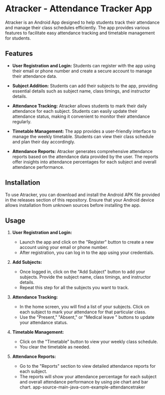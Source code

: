 # Atracker - Attendance Tracker App

Atracker is an Android App designed to help students track their attendance and manage their class schedules efficiently. The app provides various features to facilitate easy attendance tracking and timetable management for students.

## Features

- **User Registration and Login:** Students can register with the app using their email or phone number and create a secure account to manage their attendance data.

- **Subject Addition:** Students can add their subjects to the app, providing essential details such as subject name, class timings, and instructor details.

- **Attendance Tracking:** Atracker allows students to mark their daily attendance for each subject. Students can easily update their attendance status, making it convenient to monitor their attendance regularly.

- **Timetable Management:** The app provides a user-friendly interface to manage the weekly timetable. Students can view their class schedule and plan their day accordingly.

- **Attendance Reports:** Atracker generates comprehensive attendance reports based on the attendance data provided by the user. The reports offer insights into attendance percentages for each subject and overall attendance performance.

## Installation

To use Atracker, you can download and install the Android APK file provided in the releases section of this repository. Ensure that your Android device allows installation from unknown sources before installing the app.

## Usage

1. **User Registration and Login:**
   - Launch the app and click on the "Register" button to create a new account using your email or phone number.
   - After registration, you can log in to the app using your credentials.

2. **Add Subjects:**
   - Once logged in, click on the "Add Subject" button to add your subjects. Provide the subject name, class timings, and instructor details.
   - Repeat this step for all the subjects you want to track.

3. **Attendance Tracking:**
   - In the home screen, you will find a list of your subjects. Click on each subject to mark your attendance for that particular class.
   - Use the "Present," "Absent," or "Medical leave " buttons to update your attendance status.

4. **Timetable Management:**
   - Click on the "Timetable" button to view your weekly class schedule.
   - You clear  the timetable as needed.

5. **Attendance Reports:**
   - Go to the "Reports" section to view detailed attendance reports for each subject.
   - The reports will show your attendance percentage for each subject and overall attendance performance by using pie chart and bar chart.
 app-source-main-java-com-example-attendancetraker


